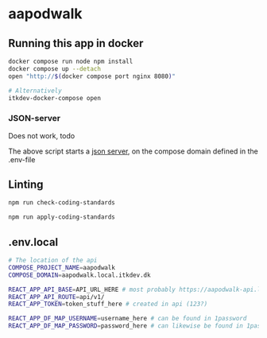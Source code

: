 # aapodwalk

## Running this app in docker

```sh
docker compose run node npm install
docker compose up --detach
open "http://$(docker compose port nginx 8080)"

# Alternatively
itkdev-docker-compose open
```

### JSON-server

Does not work, todo

The above script starts a [json server](https://github.com/typicode/json-server), on the compose domain defined in the .env-file

## Linting

```bash
npm run check-coding-standards
```

```bash
npm run apply-coding-standards
```

## .env.local

```bash
# The location of the api
COMPOSE_PROJECT_NAME=aapodwalk
COMPOSE_DOMAIN=aapodwalk.local.itkdev.dk

REACT_APP_API_BASE=API_URL_HERE # most probably https://aapodwalk-api.local.itkdev.dk/
REACT_APP_API_ROUTE=api/v1/
REACT_APP_TOKEN=token_stuff_here # created in api (123?)

REACT_APP_DF_MAP_USERNAME=username_here # can be found in 1password
REACT_APP_DF_MAP_PASSWORD=password_here # can likewise be found in 1password
```
